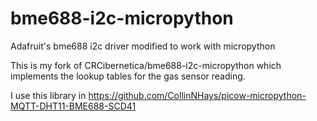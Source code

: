 # bme688-i2c-micropython
Adafruit's bme688 i2c driver modified to work with micropython

This is my fork of  CRCibernetica/bme688-i2c-micropython which implements the lookup tables for the gas sensor reading.

I use this library in https://github.com/CollinNHays/picow-micropython-MQTT-DHT11-BME688-SCD41

